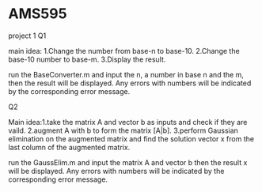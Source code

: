# AMS595
project 1
Q1

main idea:
1.Change the number from base-n to base-10.
2.Change the base-10 number to base-m.
3.Display the result.

run the BaseConverter.m and input the n, a number in base n and the m,
then the result will be displayed. 
Any errors with numbers will be indicated by the corresponding error message.

Q2

Main idea:1.take the matrix A and vector b as inputs and check if they are vaild.
2.augment A with b to form the matrix [A|b].
3.perform Gaussian elimination on the augmented matrix and find the solution vector x from the last column of the augmented matrix.

run the GaussElim.m and input the matrix A and vector b then the result x will be displayed.
Any errors with numbers will be indicated by the corresponding error message.
